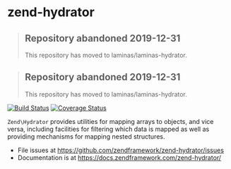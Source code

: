 # zend-hydrator

> ## Repository abandoned 2019-12-31
>
> This repository has moved to laminas/laminas-hydrator.

> ## Repository abandoned 2019-12-31
>
> This repository has moved to laminas/laminas-hydrator.

[![Build Status](https://secure.travis-ci.org/zendframework/zend-hydrator.svg?branch=master)](https://secure.travis-ci.org/zendframework/zend-hydrator)
[![Coverage Status](https://coveralls.io/repos/github/zendframework/zend-hydrator/badge.svg?branch=master)](https://coveralls.io/github/zendframework/zend-hydrator?branch=master)

`Zend\Hydrator` provides utilities for mapping arrays to objects, and vice
versa, including facilities for filtering which data is mapped as well as
providing mechanisms for mapping nested structures.

- File issues at https://github.com/zendframework/zend-hydrator/issues
- Documentation is at https://docs.zendframework.com/zend-hydrator/